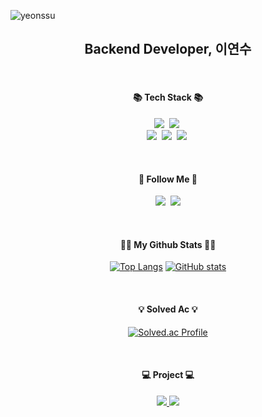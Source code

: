 ![yeonssu](https://capsule-render.vercel.app/api?type=waving&height=200&text=yeonssu&fontAlign=80&fontAlignY=40&color=gradient)


<h2 align="center">Backend Developer, 이연수</h3>
<br>
<h4 align="center">📚 Tech Stack 📚</h3>
<p align="center">
  <img src="https://img.shields.io/badge/Java-007396?style=flat-square&logo=Java&logoColor=white"/></a>&nbsp
  <img src="https://img.shields.io/badge/Python-3766AB?style=flat-square&logo=Python&logoColor=white"/></a>&nbsp 
  <br>
  <img src="https://img.shields.io/badge/Spring-6DB33F?style=flat-square&logo=Spring&logoColor=white"/></a>&nbsp
  <img src="https://img.shields.io/badge/SpringBoot-6DB33F?style=flat-square&logo=SpringBoot&logoColor=white"/></a>&nbsp 
  <img src="https://img.shields.io/badge/Mysql-E6B91E?style=flat-square&logo=MySql&logoColor=white"/></a>&nbsp 
</p>
<br>
<h4 align="center">🌈 Follow Me 🌈</h3>
<p align="center">
  <a href="https://closed-ostrich-ac1.notion.site/Yeon-s-blog-dd07e49f460149d3a1fe7c5fb0b82b03?pvs=4"><img src="https://img.shields.io/badge/Tech%20Blog-11B48A?style=flat-square&logo=Vimeo&logoColor=white&link=https://velog.io/@hyeinisfree"/></a>&nbsp
  <a href="mailto:dustn7197@naver.com"><img src="https://img.shields.io/badge/Email-d14836?style=flat-square&logo=Gmail&logoColor=white&link=dustn7197@naver.com"/></a>
</p>
<br>
<h4 align="center">👩‍💻 My Github Stats 👩‍💻</h3>
<div align="center">

[![Top Langs](https://github-readme-stats.vercel.app/api/top-langs/?username=yeonssu&layout=compact)](https://github.com/yeonssu/github-readme-stats) [![GitHub stats](https://github-readme-stats.vercel.app/api?username=hyeinisfree&hide_title=true&show_icons=true&include_all_commits=true&disable_animations=true&theme=vue)](https://github.com/anuraghazra/github-readme-stats)
</div>
</p>
<br>
<h4 align="center">💡 Solved Ac 💡</h3>
<div align="center">

[![Solved.ac Profile](http://mazassumnida.wtf/api/v2/generate_badge?boj=dustn7197)](https://solved.ac/dustn7197/)
</div>
<br>
<h4 align="center">💻 Project 💻</h3>
<div align=center>
	<a href="https://github.com/codestates-seb/seb43_main_027">
    	<img src="https://img.shields.io/badge/INDDYBUDDY-181717?style=for-the-badge&logo=github&logoColor=white">	
  </a>
  <a href="https://github.com/codestates-seb/seb43_pre_035">
    <img src="https://img.shields.io/badge/OWLY-181717?style=for-the-badge&logo=github&logoColor=white">	
  </a>
</div>
